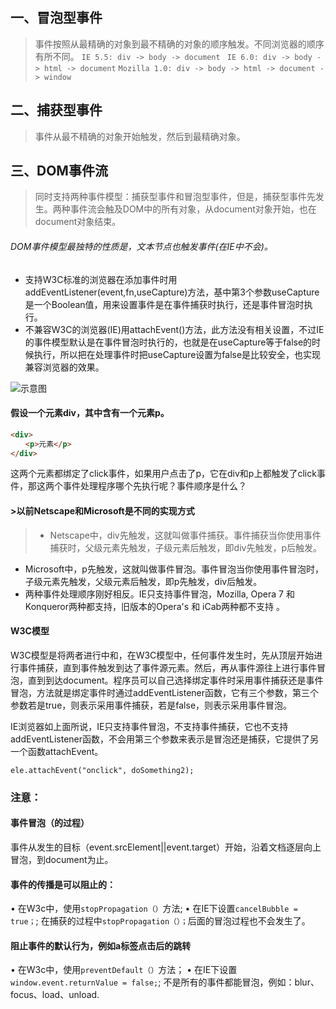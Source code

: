 ## 一、冒泡型事件
>事件按照从最精确的对象到最不精确的对象的顺序触发。不同浏览器的顺序有所不同。
  ``IE 5.5: div -> body -> document``
 `` IE 6.0: div -> body -> html -> document``
  ``Mozilla 1.0: div -> body -> html -> document -> window``

## 二、捕获型事件
>事件从最不精确的对象开始触发，然后到最精确对象。

## 三、DOM事件流
>同时支持两种事件模型：捕获型事件和冒泡型事件，但是，捕获型事件先发生。两种事件流会触及DOM中的所有对象，从document对象开始，也在document对象结束。

###### DOM事件模型最独特的性质是，文本节点也触发事件(在IE中不会)。

* 支持W3C标准的浏览器在添加事件时用addEventListener(event,fn,useCapture)方法，基中第3个参数useCapture是一个Boolean值，用来设置事件是在事件捕获时执行，还是事件冒泡时执行。
* 不兼容W3C的浏览器(IE)用attachEvent()方法，此方法没有相关设置，不过IE的事件模型默认是在事件冒泡时执行的，也就是在useCapture等于false的时候执行，所以把在处理事件时把useCapture设置为false是比较安全，也实现兼容浏览器的效果。

![示意图](http://upload-images.jianshu.io/upload_images/3229842-076d14e2501f99a2.jpeg?imageMogr2/auto-orient/strip%7CimageView2/2/w/1240)


#### 假设一个元素div，其中含有一个元素p。
```html
<div>
　　<p>元素</p>
</div>
```
这两个元素都绑定了click事件，如果用户点击了p，它在div和p上都触发了click事件，那这两个事件处理程序哪个先执行呢？事件顺序是什么？
 
#### >以前Netscape和Microsoft是不同的实现方式
>* Netscape中，div先触发，这就叫做事件捕获。事件捕获当你使用事件捕获时，父级元素先触发，子级元素后触发，即div先触发，p后触发。
* Microsoft中，p先触发，这就叫做事件冒泡。事件冒泡当你使用事件冒泡时，子级元素先触发，父级元素后触发，即p先触发，div后触发。
* 两种事件处理顺序刚好相反。IE只支持事件冒泡，Mozilla, Opera 7 和 Konqueror两种都支持，旧版本的Opera's 和 iCab两种都不支持 。

#### W3C模型
W3C模型是将两者进行中和，在W3C模型中，任何事件发生时，先从顶层开始进行事件捕获，直到事件触发到达了事件源元素。然后，再从事件源往上进行事件冒泡，直到到达document。程序员可以自己选择绑定事件时采用事件捕获还是事件冒泡，方法就是绑定事件时通过addEventListener函数，它有三个参数，第三个参数若是true，则表示采用事件捕获，若是false，则表示采用事件冒泡。

IE浏览器如上面所说，IE只支持事件冒泡，不支持事件捕获，它也不支持addEventListener函数，不会用第三个参数来表示是冒泡还是捕获，它提供了另一个函数attachEvent。
```
ele.attachEvent("onclick", doSomething2);
```
### 注意：
#### 事件冒泡（的过程）
事件从发生的目标（event.srcElement||event.target）开始，沿着文档逐层向上冒泡，到document为止。

#### 事件的传播是可以阻止的：
• 在W3c中，使用``stopPropagation（）``方法;
• 在IE下设置``cancelBubble = true；``;
在捕获的过程中``stopPropagation（）；``后面的冒泡过程也不会发生了。
#### 阻止事件的默认行为，例如a标签点击后的跳转
• 在W3c中，使用``preventDefault（）``方法；
• 在IE下设置``window.event.returnValue = false;``;
不是所有的事件都能冒泡，例如：blur、focus、load、unload.
